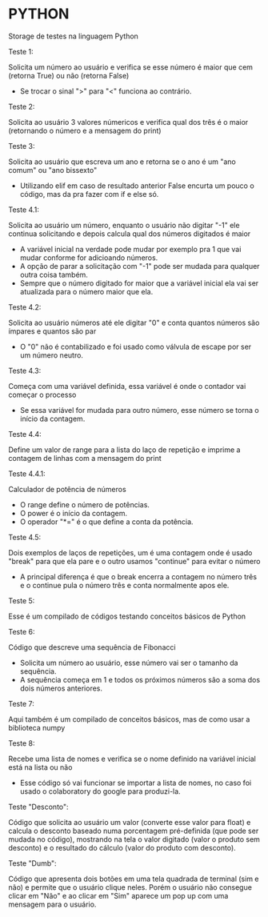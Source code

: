 # PYTHON
Storage de testes na linguagem Python

Teste 1:

Solicita um número ao usuário e verifica se esse número é maior que cem (retorna True) ou não (retorna False)
- Se trocar o sinal ">" para "<" funciona ao contrário.

Teste 2:

Solicita ao usuário 3 valores númericos e verifica qual dos três é o maior (retornando o número e a mensagem do print)

Teste 3:

Solicita ao usuário que escreva um ano e retorna se o ano é um "ano comum" ou "ano bissexto"
- Utilizando elif em caso de resultado anterior False encurta um pouco o código, mas da pra fazer com if e else só.

Teste 4.1:

Solicita ao usuário um número, enquanto o usuário não digitar "-1" ele continua solicitando e depois calcula qual dos números digitados é maior
- A variável inicial na verdade pode mudar por exemplo pra 1 que vai mudar conforme for adicioando números.
- A opção de parar a solicitação com "-1" pode ser mudada para qualquer outra coisa também.
- Sempre que o número digitado for maior que a variável inicial ela vai ser atualizada para o número maior que ela.

Teste 4.2:

Solicita ao usuário números até ele digitar "0" e conta quantos números são ímpares e quantos são par
- O "0" não é contabilizado e foi usado como válvula de escape por ser um número neutro.

Teste 4.3:

Começa com uma variável definida, essa variável é onde o contador vai começar o processo
- Se essa variável for mudada para outro número, esse número se torna o início da contagem.

Teste 4.4:

Define um valor de range para a lista do laço de repetição e imprime a contagem de linhas com a mensagem do print

Teste 4.4.1:

Calculador de potência de números
- O range define o número de potências.
- O power é o início da contagem.
- O operador "*=" é o que define a conta da potência.

Teste 4.5:

Dois exemplos de laços de repetições, um é uma contagem onde é usado "break" para que ela pare e o outro usamos "continue" para evitar o número
- A principal diferença é que o break encerra a contagem no número três e o continue pula o número três e conta normalmente apos ele.

Teste 5:

Esse é um compilado de códigos testando conceitos básicos de Python

Teste 6:

Código que descreve uma sequência de Fibonacci
- Solicita um número ao usuário, esse número vai ser o tamanho da sequência.
- A sequência começa em 1 e todos os próximos números são a soma dos dois números anteriores.

Teste 7:

Aqui também é um compilado de conceitos básicos, mas de como usar a biblioteca numpy

Teste 8:

Recebe uma lista de nomes e verifica se o nome definido na variável inicial está na lista ou não
- Esse código só vai funcionar se importar a lista de nomes, no caso foi usado o colaboratory do google para produzi-la.

Teste "Desconto":

Código que solicita ao usuário um valor (converte esse valor para float) e calcula o desconto baseado numa porcentagem pré-definida (que pode ser mudada no código), mostrando na tela o valor digitado (valor o produto sem desconto) e o resultado do cálculo (valor do produto com desconto).

Teste "Dumb":

Código que apresenta dois botões em uma tela quadrada de terminal (sim e não) e permite que o usuário clique neles. Porém o usuário não consegue clicar em "Não" e ao clicar em "Sim" aparece um pop up com uma mensagem para o usuário.
